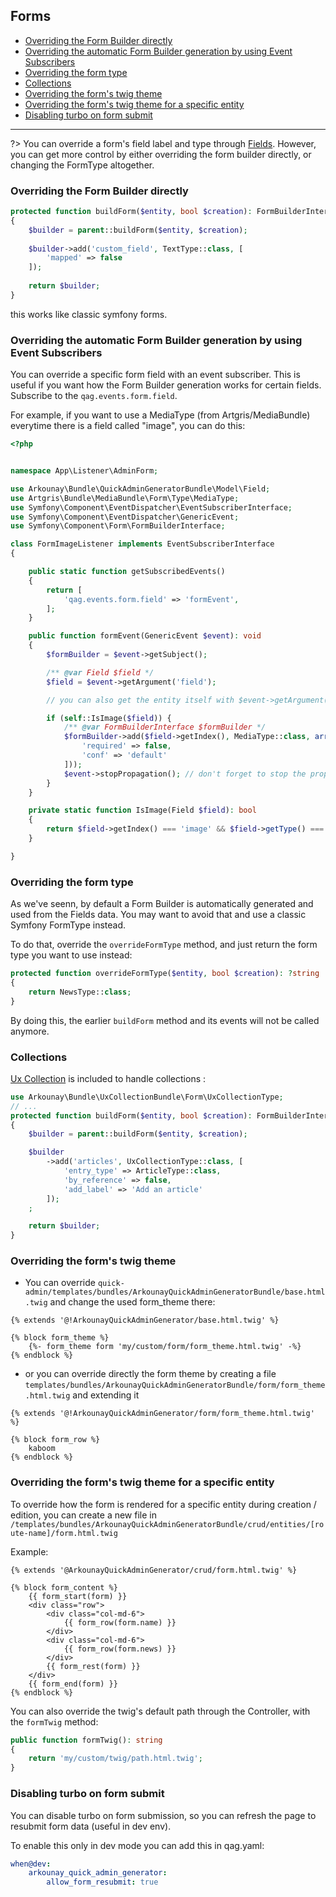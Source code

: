 ## Forms

* [Overriding the Form Builder directly](#overriding-the-form-builder-directly)
* [Overriding the automatic Form Builder generation by using Event Subscribers](#overriding-the-automatic-form-builder-generation-by-using-event-subscribers)
* [Overriding the form type](#overriding-the-form-type)
* [Collections](#collections)
* [Overriding the form's twig theme](#overriding-the-form-s-twig-theme)
* [Overriding the form's twig theme for a specific entity](#overriding-the-form-s-twig-theme-for-a-specific-entity)
* [Disabling turbo on form submit](#disabling-turbo-on-form-submit)

---

?> You can override a form's field label and type through [Fields](Fields.md).
However, you can get more control by either overriding the form builder directly, or changing the FormType altogether.

### Overriding the Form Builder directly


```php
protected function buildForm($entity, bool $creation): FormBuilderInterface
{
    $builder = parent::buildForm($entity, $creation);
    
    $builder->add('custom_field', TextType::class, [
        'mapped' => false
    ]);
    
    return $builder;
}
```

this works like classic symfony forms.

### Overriding the automatic Form Builder generation by using Event Subscribers

You can override a specific form field with an event subscriber. This is useful if you want how the Form Builder generation works for certain fields. Subscribe to the `qag.events.form.field`.

For example, if you want to use a MediaType (from Artgris/MediaBundle) everytime there is a field called "image", you can do this:

```php
<?php


namespace App\Listener\AdminForm;

use Arkounay\Bundle\QuickAdminGeneratorBundle\Model\Field;
use Artgris\Bundle\MediaBundle\Form\Type\MediaType;
use Symfony\Component\EventDispatcher\EventSubscriberInterface;
use Symfony\Component\EventDispatcher\GenericEvent;
use Symfony\Component\Form\FormBuilderInterface;

class FormImageListener implements EventSubscriberInterface
{

    public static function getSubscribedEvents()
    {
        return [
            'qag.events.form.field' => 'formEvent',
        ];
    }

    public function formEvent(GenericEvent $event): void
    {
        $formBuilder = $event->getSubject();

        /** @var Field $field */
        $field = $event->getArgument('field');

        // you can also get the entity itself with $event->getArgument('entity');

        if (self::IsImage($field)) {
            /** @var FormBuilderInterface $formBuilder */
            $formBuilder->add($field->getIndex(), MediaType::class, array_merge($field->guessFormOptions(), [
                'required' => false,
                'conf' => 'default'
            ]));
            $event->stopPropagation(); // don't forget to stop the propagation
        }
    }

    private static function IsImage(Field $field): bool
    {
        return $field->getIndex() === 'image' && $field->getType() === 'string';
    }

}
```

### Overriding the form type

As we've seenn, by default a Form Builder is automatically generated and used from the Fields data. You may want to avoid that and use a classic Symfony FormType instead.

To do that, override the `overrideFormType` method, and just return the form type you want to use instead:
```php
protected function overrideFormType($entity, bool $creation): ?string
{
    return NewsType::class;
}
```
By doing this, the earlier `buildForm` method and its events will not be called anymore.



### Collections

[Ux Collection](https://github.com/arkounay/ux-collection) is included to handle collections :

```php
use Arkounay\Bundle\UxCollectionBundle\Form\UxCollectionType;
// ...
protected function buildForm($entity, bool $creation): FormBuilderInterface
{
    $builder = parent::buildForm($entity, $creation);

    $builder
        ->add('articles', UxCollectionType::class, [
            'entry_type' => ArticleType::class,
            'by_reference' => false,
            'add_label' => 'Add an article'
        ]);
    ;

    return $builder;
}
```


### Overriding the form's twig theme

- You can override `quick-admin/templates/bundles/ArkounayQuickAdminGeneratorBundle/base.html.twig` and change the used form_theme there:
```twig
{% extends '@!ArkounayQuickAdminGenerator/base.html.twig' %}

{% block form_theme %}
    {%- form_theme form 'my/custom/form/form_theme.html.twig' -%}
{% endblock %}
```

- or you can override directly the form theme by creating a file `templates/bundles/ArkounayQuickAdminGeneratorBundle/form/form_theme.html.twig` and extending it
```twig
{% extends '@!ArkounayQuickAdminGenerator/form/form_theme.html.twig' %}

{% block form_row %}
    kaboom
{% endblock %}
```

### Overriding the form's twig theme for a specific entity

To override how the form is rendered for a specific entity during creation / edition, you can create a new file in `/templates/bundles/ArkounayQuickAdminGeneratorBundle/crud/entities/[route-name]/form.html.twig`

Example:
```twig
{% extends '@ArkounayQuickAdminGenerator/crud/form.html.twig' %}

{% block form_content %}
    {{ form_start(form) }}
    <div class="row">
        <div class="col-md-6">
            {{ form_row(form.name) }}
        </div>
        <div class="col-md-6">
            {{ form_row(form.news) }}
        </div>
        {{ form_rest(form) }}
    </div>
    {{ form_end(form) }}
{% endblock %}
``` 

You can also override the twig's default path through the Controller, with the `formTwig` method:
```php
public function formTwig(): string
{
    return 'my/custom/twig/path.html.twig';
}
```

### Disabling turbo on form submit

You can disable turbo on form submission, so you can refresh the page to resubmit form data (useful in dev env).

To enable this only in dev mode you can add this in qag.yaml:

```yaml
when@dev:
    arkounay_quick_admin_generator:
        allow_form_resubmit: true
```
